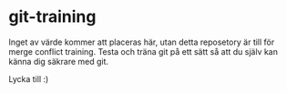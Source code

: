 # git-training
Inget av värde kommer att placeras här, utan detta reposetory är till för merge conflict training.
Testa och träna git på ett sätt så att du själv kan känna dig säkrare med git.

Lycka till :)
